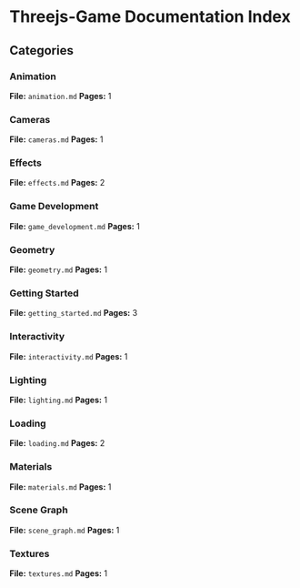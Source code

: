 # Threejs-Game Documentation Index

## Categories

### Animation
**File:** `animation.md`
**Pages:** 1

### Cameras
**File:** `cameras.md`
**Pages:** 1

### Effects
**File:** `effects.md`
**Pages:** 2

### Game Development
**File:** `game_development.md`
**Pages:** 1

### Geometry
**File:** `geometry.md`
**Pages:** 1

### Getting Started
**File:** `getting_started.md`
**Pages:** 3

### Interactivity
**File:** `interactivity.md`
**Pages:** 1

### Lighting
**File:** `lighting.md`
**Pages:** 1

### Loading
**File:** `loading.md`
**Pages:** 2

### Materials
**File:** `materials.md`
**Pages:** 1

### Scene Graph
**File:** `scene_graph.md`
**Pages:** 1

### Textures
**File:** `textures.md`
**Pages:** 1
